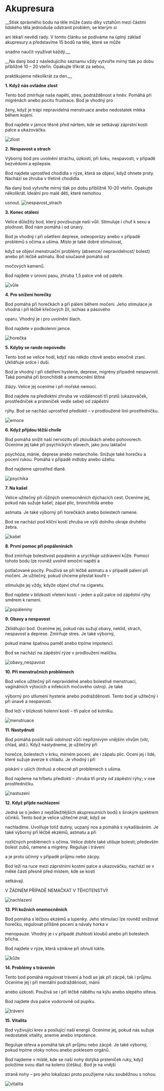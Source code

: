 # Akupresura

__Stisk správného bodu na těle může často díky vztahům mezi částmi lidského těla jednoduše odstranit problém, se kterým si 

ani lékaři nevědí rady. V tomto článku se podíváme na úplný základ akupresury a představíme 15 bodů na těle, které se může 

snadno naučit využívat každý.__

__Na daný bod z následujícího seznamu vždy vytvořte mírný tlak po dobu přibližně 10 – 20 vteřin. Opakujte třikrát za sebou, 

praktikujeme několikrát za den.__

__1. Když nás ovládne zlost__

Tento bod zmírňuje naše napětí, stres, podrážděnost a hněv. Pomáhá při migrénách anebo pocitu frustrace. Bod je vhodný pro 

ženy, když je trápí nepravidelná menstruace anebo nedostatek mléka během kojení.

Bod najdete v jamce těsně před nártem, kde se setkávají záprstní kosti palce a ukazováčku.

![zlost](https://github.com/bedjan/akupresura/raw/master/1.jpg)

__2. Nespavost a strach__

Výborný bod pro uvolnění strachu, úzkosti, při šoku, nespavosti, v případě bezvědomí a epilepsie.

Bod najdete uprostřed chodidla v rýze, která se objeví, když ohnete prsty. Nachází se zhruba v třetině chodidla.

Na daný bod vytvořte mírný tlak po dobu přibližně 10-20 vteřin. Opakujte několikrát. Ideální pro malé děti, které nemohou 

usnout.
![nespavost_strach](https://github.com/bedjan/akupresura/raw/master/2.jpg)

__3. Konec otálení__

Velice důležitý bod, který povzbuzuje naší vůli. Stimuluje i chuť k sexu a plodnost. Bod nám pomáhá i od únavy.

Bod je vhodný i při ošetření deprese, osteoporózy anebo v případě problémů s očima a ušima. Místo je také dobré stimulovat, 

když se objeví menstruační problémy (absence/ nepravidelnost/ bolest) anebo při léčbě astmatu. Bod současně pomáhá od 

močových kamenů.

Bod najdete v úrovni pasu, zhruba 1,5 palce vně od páteře.

![vůle](https://github.com/bedjan/akupresura/raw/master/3.jpg)

__4. Pro snížení horečky__

Bod pomáhá při horečkách a při pálení během močení. Jeho stimulace je vhodná i při léčbě křečových žil, ischias a pásového 

oparu. Vhodný je i pro uvolnění šlach.

Bod najdete v podkolenní jamce.

![horečka](https://github.com/bedjan/akupresura/raw/master/4.jpg)

__5. Kdyby se rande nepovedlo__

Tento bod se velice hodí, když nás někdo citově anebo emočně zraní. Uklidňuje srdce i duši.

Bod je vhodný i při ošetření hysterie, deprese, migrény případně nespavosti. Také pomáhá při bronchitidě a onemocnění štítné 

žlázy. Velice jej oceníme i při mořské nemoci.

Bod najdete na předloktní zhruba ve vzdálenosti tří prstů (ukazováček, prostředníček a prsteníček vedle sebe) od zápěstní 

rýhy. Bod se nachází uprostřed předloktí – v prodloužené linii prostředníčku.

![emoce](https://github.com/bedjan/akupresura/raw/master/5.jpg)

__6. Když přijdou těžší chvíle__

Bod pomáhá snížit naší nervozitu při zkouškách anebo pohovorech. Oceníme jej také při psychických stavech, jako jsou laktační 

psychóza, mánie, deprese anebo melancholie. Snižuje také horečku a pocení rukou. Pomáhá v případě mdloby anebo úžehu.

Bod najdeme uprostřed dlaně.

 ![psychika](https://github.com/bedjan/akupresura/raw/master/6.jpg)

__7. Na kašel__

Velice užitečný při růžných onemocněních dýchacích cest. Oceníme jej, pokud nás sužuje kašel, zápal plic, bronchitida anebo 

astmata. Je také výborný při horečkách anebo bolestech ramene.

Bod se nachází pod klíční kostí zhruba ve výši dolního okraje druhého žebra.

![kašel](https://github.com/bedjan/akupresura/raw/master/7.jpg)

__8. První pomoc při popáleninách__

Bod zmírňuje bolestivost popálenin a urychluje uzdravení kůže. Pomocí tohoto bodu lze rovněž uvolnit emoční napětí a 

potlačované pocity. Používá se při léčbě astmatu a v případě pálení při močení. Je užitečný, pokud chceme přestat kouřit – 

stimulujte jej vždy, kdyže objeví chuť na cigaretu.

Bod najdete v blízkosti vřetení kosti – jeden a půl palce od zápěstní rýhy směrem k rameni.

![popáleniny](https://github.com/bedjan/akupresura/raw/master/8.jpg)

__9. Obavy a nespavost__

Zklidňující bod. Oceníme jej, pokud nás sužují obavy, neklid, strach, nespavost a deprese. Zmírňuje stres. Je také výborný, 

pokud máme špatnou paměť anebo trpíme impotencí.

Bod se nachází na zápěstní rýze v prodloužení malíčku.

![obavy_nespavost](https://github.com/bedjan/akupresura/raw/master/9.jpg)

__10. Při menstručních problémech__

Bod velice užitečný při nepravidelné anebo bolestivé menstruaci, vaginálních výtocích a infekcích močového ústrojí. Je také 

výborný pro utlumení hysterie anebo podrážděnosti. Tento bod je užitečný i při únavě a nespavosti.

Bod leží v blízkosti holenní kosti – tři palce od kotníku.

![menstruace](https://github.com/bedjan/akupresura/raw/master/10.jpg)

__11. Nastydnutí__

Bod pomáhá posílit naší odolnost vůči nepříznivým vnějším vlivům (vítr, chlad, atd.). Když nastydneme, je užitečný při 

horečce, bolestech v krku, mírném pocení, ale i zápalu plic. Ocení jej i lidé, které sužuje averze k chladu. Je vhodný i při 

pískání v uších (tinitus) a obecně při problémech s ušima.

Bod najdeme na hřbetu předloktí – zhruba tři prsty od zápěstní rýhy; v ose prostředníčku.

![nastuzení](https://github.com/bedjan/akupresura/raw/master/11.jpg)

__12. Když přijde nachlazení__

Jedná se o jeden z nejdůležitějších akupresurních bodů s širokým spektrem účinků. Tento bod je velice užitečné znát, když se 

nachladíme. Uvolňuje totiž dutiny, ucpaný nos a pomáhá s vykašláváním. Je také výborný při léčbě ekzémů, astmatu a při 

rozličných problémech s očima. Velice dobře také utišuje bolesti; především bolest zubů, ramene a migrény. Reguluje i trávení 

a je proto účinný v případě průjmu nebo zácpy.

Bod leží na ruce mezi záprstními kostmi palce a ukazováčku, nachází se v měké části přesně před místem, kde se kosti 

setkávají.

V ŽÁDNÉM PŘÍPADĚ NEMAČKAT V TĚHOTENSTVÍ!

![nachlazení](https://github.com/bedjan/akupresura/raw/master/12.jpg)

__13. Při kožních onemocněních__

Bod pomáhá s léčbou ekzémů a lupenky. Jeho stimulací lze rovněž snižovat horečku, regulovat přílišné pocení a návaly horka v 

menopauze. Vhodný je i v případě ztuhlosti kloubů anebo při bolestech břicha.

Bod najdete v rýze, která vznikne při ohnutí lokte.

![kůže](https://github.com/bedjan/akupresura/raw/master/13.jpg)

__14. Problémy s trávením__

Tento bod pomáhá regulovat trávení a hodí se jak při zácpě, tak i průjmu. Oceníme jej i při mentální podrážděnosti, mánii 

anebo úzkosti. Používá se i při léčbě náběhu na kýlu anebo slepého střeva.

Bod najdete dva palce vodorovně od pupíku.

![trávení](https://github.com/bedjan/akupresura/raw/master/14.jpg)

__15. Vitalita__

Bod vyživující krev a posilující naší energii. Oceníme jej, pokud nás sužuje nedostatek vitality, anemie anebo impotence. 

Reguluje střeva a pomáhá tak při průjmu nebo zácpě. Je také výborný, pokud trpíme otoky nohou anebo poklesem orgánů.

Bod najdeme v místě, kde se naší nohy dotýká prsteníček ruky, když položíme svou dlaň na koleno (čéšku). Bod je na vnější 

straně nohy – pro jeho lokalizaci proto použijeme ruku souběžnou s nohou.

![vitalita](https://github.com/bedjan/akupresura/raw/master/15.jpg)

